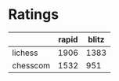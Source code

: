 # Ratings

|          | rapid | blitz |
|----------|-------|-------|
| lichess  | 1906 | 1383 |
| chesscom | 1532 | 951 |
